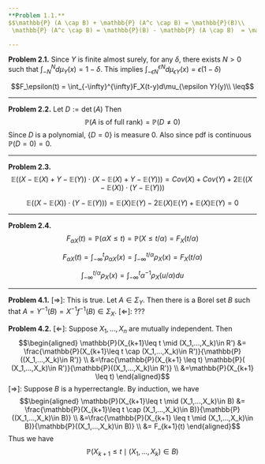```yaml
---
**Problem 1.1.** 
$$\mathbb{P} (A \cap B) + \mathbb{P} (A^c \cap B) = \mathbb{P}(B)\\
 \mathbb{P} (A^c \cap B) = \mathbb{P}(B) - \mathbb{P} (A \cap B)  = \mathbb{P}(A^c)\mathbb{P}(B)$$

---
```


**Problem 2.1.** Since $Y$ is finite almost surely, for any $\delta$, there exists $N>0$ such that $\int_{-N}^N d\mu_Y(x) = 1-\delta$. 
This implies $\int_{-\epsilon N}^{\epsilon N} d\mu_{\epsilon Y}(x) = \epsilon(1-\delta)$

$$F_\epsilon(t) = \int_{-\infty}^{\infty}F_X(t-y)d\mu_{\epsilon Y}(y)\\ \leq$$

---

**Problem 2.2.**  Let $D := \det(A)$ Then
$$\mathbb{P}(A \text{ is of full rank}) = \mathbb{P}(D \neq 0)$$
Since $D$ is a polynomial, $\{D = 0\}$ is measure 0. Also since pdf is continuous $\mathbb{P}(D=0) = 0$.

---

**Problem 2.3.** 
$$\mathbb{E}((X-\mathbb{E}(X) + Y -\mathbb{E}(Y))\cdot(X-\mathbb{E}(X) + Y -\mathbb{E}(Y))) = Cov(X)+Cov(Y) + 2\mathbb{E}((X-\mathbb{E}(X))\cdot(Y-\mathbb{E}(Y)))$$

$$\mathbb{E}((X-\mathbb{E}(X))\cdot(Y-\mathbb{E}(Y))) = \mathbb{E}(X)\mathbb{E}(Y) - 2\mathbb{E}(X)\mathbb{E}(Y)+\mathbb{E}(X)\mathbb{E}(Y) = 0$$

---

**Problem 2.4.** 
$$F_{\alpha X}(t) = \mathbb{P}(\alpha X\leq t) = \mathbb{P}(X\leq t/\alpha) = F_X(t/\alpha)$$

$$F_{\alpha X}(t) = \int_{-\infty}^t\rho _{\alpha X}(x) = \int_{-\infty}^{t/\alpha}\rho _{X}(x) = F_X(t/\alpha)$$

$$\int_{-\infty}^{t/\alpha}\rho _{X}(x) = \int_{-\infty}^t\alpha^{-1}\rho_X(u/\alpha)du$$

---

**Problem 4.1.** 
$[\Rightarrow]$: This is true. Let $A \in \Sigma_Y$. Then there is a Borel set $B$ such that  $A = Y^{-1}(B) = X^{-1}f^{-1}(B) \in \Sigma_X$.
$[\Leftarrow]$: ???

**Problem 4.2.**
$[\Leftarrow]$:  Suppose $X_1, ... , X_n$ are mutually independent. Then 
$$\begin{aligned}
	\mathbb{P}(X_{k+1}\leq t \mid (X_1,...,X_k)\in R') &= \frac{\mathbb{P}(X_{k+1}\leq t  \cap (X_1,...,X_k)\in R')}{\mathbb{P}((X_1,...,X_k)\in R')} \\
	&=\frac{\mathbb{P}(X_{k+1} \leq t) \mathbb{P}( (X_1,...,X_k)\in R')}{\mathbb{P}((X_1,...,X_k)\in R')} \\
	&=\mathbb{P}(X_{k+1} \leq t)
\end{aligned}$$
$[\Rightarrow]$: Suppose $B$ is a hyperrectangle. By induction, we have
$$\begin{aligned}
	\mathbb{P}(X_{k+1}\leq t \mid (X_1,...,X_k)\in B) &= \frac{\mathbb{P}(X_{k+1}\leq t  \cap (X_1,...,X_k)\in B)}{\mathbb{P}((X_1,...,X_k)\in B)} \\
	&=\frac{\mathbb{P}(X_{k+1} \leq t \mid (X_1,...,X_k)\in B)}{\mathbb{P}((X_1,...,X_k)\in B)} \\
	&= F_{k+1}(t)
\end{aligned}$$
Thus we have
$$ \mathbb{P}(X_{k+1} \leq t \mid (X_1,...,X_k)\in B)$$

<!--stackedit_data:
eyJoaXN0b3J5IjpbLTY4Njg4NTg1MCwxMDMxMDYzNzksMTExMj
cyNjY0MSw4OTEyNzM3MzcsLTM2MTAzNzczNyw0MDczNTM2NTUs
MTcxNjY4NDA2NywtODA2Mzc2OTI4LC0yMjE1OTY2NTAsLTExMj
UxNDI4MjIsLTM1OTk2MDQ5LDQ3MjAzMjAwNiwxMjczMzE4MjEz
XX0=
-->